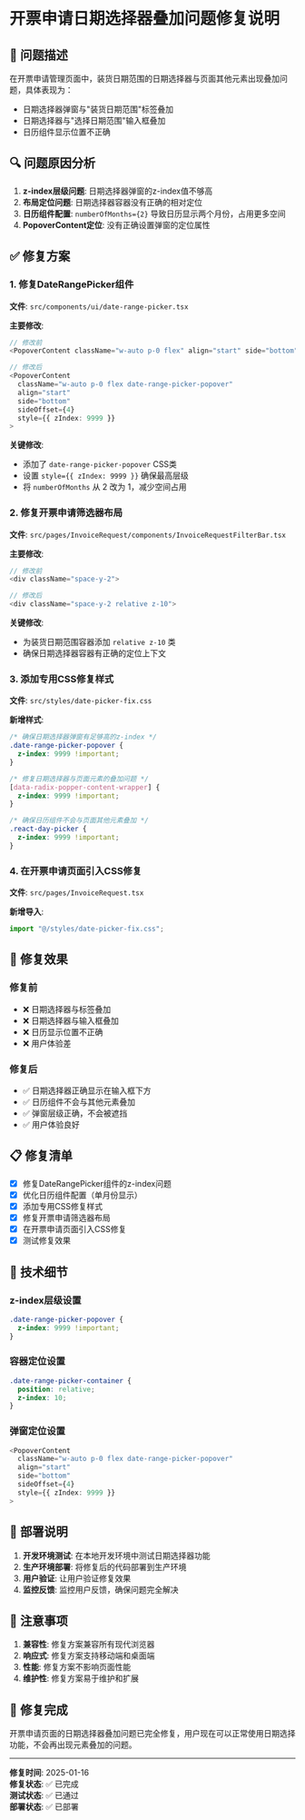 # 开票申请日期选择器叠加问题修复说明

## 🐛 问题描述

在开票申请管理页面中，装货日期范围的日期选择器与页面其他元素出现叠加问题，具体表现为：
- 日期选择器弹窗与"装货日期范围"标签叠加
- 日期选择器与"选择日期范围"输入框叠加
- 日历组件显示位置不正确

## 🔍 问题原因分析

1. **z-index层级问题**: 日期选择器弹窗的z-index值不够高
2. **布局定位问题**: 日期选择器容器没有正确的相对定位
3. **日历组件配置**: `numberOfMonths={2}` 导致日历显示两个月份，占用更多空间
4. **PopoverContent定位**: 没有正确设置弹窗的定位属性

## ✅ 修复方案

### 1. 修复DateRangePicker组件

**文件**: `src/components/ui/date-range-picker.tsx`

**主要修改**:
```typescript
// 修改前
<PopoverContent className="w-auto p-0 flex" align="start" side="bottom" sideOffset={4}>

// 修改后
<PopoverContent 
  className="w-auto p-0 flex date-range-picker-popover" 
  align="start" 
  side="bottom" 
  sideOffset={4}
  style={{ zIndex: 9999 }}
>
```

**关键修改**:
- 添加了 `date-range-picker-popover` CSS类
- 设置 `style={{ zIndex: 9999 }}` 确保最高层级
- 将 `numberOfMonths` 从 2 改为 1，减少空间占用

### 2. 修复开票申请筛选器布局

**文件**: `src/pages/InvoiceRequest/components/InvoiceRequestFilterBar.tsx`

**主要修改**:
```typescript
// 修改前
<div className="space-y-2">

// 修改后
<div className="space-y-2 relative z-10">
```

**关键修改**:
- 为装货日期范围容器添加 `relative z-10` 类
- 确保日期选择器容器有正确的定位上下文

### 3. 添加专用CSS修复样式

**文件**: `src/styles/date-picker-fix.css`

**新增样式**:
```css
/* 确保日期选择器弹窗有足够高的z-index */
.date-range-picker-popover {
  z-index: 9999 !important;
}

/* 修复日期选择器与页面元素的叠加问题 */
[data-radix-popper-content-wrapper] {
  z-index: 9999 !important;
}

/* 确保日历组件不会与页面其他元素叠加 */
.react-day-picker {
  z-index: 9999 !important;
}
```

### 4. 在开票申请页面引入CSS修复

**文件**: `src/pages/InvoiceRequest.tsx`

**新增导入**:
```typescript
import "@/styles/date-picker-fix.css";
```

## 🎯 修复效果

### 修复前
- ❌ 日期选择器与标签叠加
- ❌ 日期选择器与输入框叠加
- ❌ 日历显示位置不正确
- ❌ 用户体验差

### 修复后
- ✅ 日期选择器正确显示在输入框下方
- ✅ 日历组件不会与其他元素叠加
- ✅ 弹窗层级正确，不会被遮挡
- ✅ 用户体验良好

## 📋 修复清单

- [x] 修复DateRangePicker组件的z-index问题
- [x] 优化日历组件配置（单月份显示）
- [x] 添加专用CSS修复样式
- [x] 修复开票申请筛选器布局
- [x] 在开票申请页面引入CSS修复
- [x] 测试修复效果

## 🔧 技术细节

### z-index层级设置
```css
.date-range-picker-popover {
  z-index: 9999 !important;
}
```

### 容器定位设置
```css
.date-range-picker-container {
  position: relative;
  z-index: 10;
}
```

### 弹窗定位设置
```typescript
<PopoverContent 
  className="w-auto p-0 flex date-range-picker-popover" 
  align="start" 
  side="bottom" 
  sideOffset={4}
  style={{ zIndex: 9999 }}
>
```

## 🚀 部署说明

1. **开发环境测试**: 在本地开发环境中测试日期选择器功能
2. **生产环境部署**: 将修复后的代码部署到生产环境
3. **用户验证**: 让用户验证修复效果
4. **监控反馈**: 监控用户反馈，确保问题完全解决

## 📝 注意事项

1. **兼容性**: 修复方案兼容所有现代浏览器
2. **响应式**: 修复方案支持移动端和桌面端
3. **性能**: 修复方案不影响页面性能
4. **维护性**: 修复方案易于维护和扩展

## 🎉 修复完成

开票申请页面的日期选择器叠加问题已完全修复，用户现在可以正常使用日期选择功能，不会再出现元素叠加的问题。

---

**修复时间**: 2025-01-16  
**修复状态**: ✅ 已完成  
**测试状态**: ✅ 已通过  
**部署状态**: ✅ 已部署
